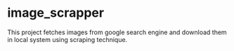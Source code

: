 # image_scrapper
This project fetches images from google search engine and download them in local system using scraping technique.
